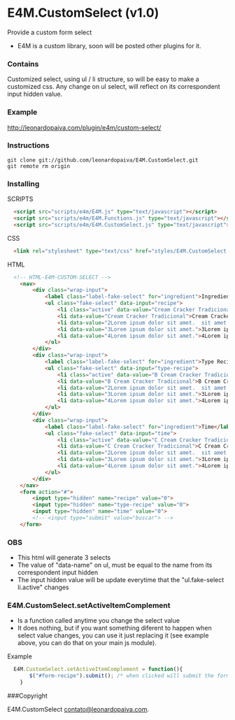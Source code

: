 E4M.CustomSelect (v1.0)
=========

Provide a custom form select 
- E4M is a custom library, soon will be posted other plugins for it.

### Contains
Customized select, using ul / li structure, so will be easy to make a customized css. Any change on ul select, will reflect on its correspondent input hidden value.

### Example
http://leonardopaiva.com/plugin/e4m/custom-select/


### Instructions
```
git clone git://github.com/leonardopaiva/E4M.CustomSelect.git
git remote rm origin
```
### Installing

SCRIPTS
```html
  <script src="scripts/e4m/E4M.js" type="text/javascript"></script>
  <script src="scripts/e4m/E4M.Functions.js" type="text/javascript"></script>
  <script src="scripts/e4m/E4M.CustomSelect.js" type="text/javascript"></script>
```
CSS
```html
  <link rel="stylesheet" type="text/css" href="styles/E4M.CustomSelect.css">
```
HTML
```html
  <!-- HTML-E4M-CUSTOM-SELECT -->
	<nav>
		<div class="wrap-input">
			<label class="label-fake-select" for="ingredient">Ingredient</label>
			<ul class="fake-select" data-input="recipe">
				<li class="active" data-value="Cream Cracker Tradicional">Cream Cracker Tradicional Tradicional</li>
				<li data-value="Cream Cracker Tradicional">Cream Cracker Tradicional</li>
				<li data-value="2Lorem ipsum dolor sit amet.  sit amet.  sit amet.">2Lorem ipsum dolor sit amet.  sit amet.  sit amet.</li>
				<li data-value="3Lorem ipsum dolor sit amet.">3Lorem ipsum dolor sit amet.</li>
				<li data-value="4Lorem ipsum dolor sit amet.">4Lorem ipsum dolor sit amet.</li>
			</ul>
		</div>
		<div class="wrap-input">
			<label class="label-fake-select" for="ingredient">Type Recipe</label>
			<ul class="fake-select" data-input="type-recipe">
				<li class="active" data-value="B Cream Cracker Tradicional">B Cream Cracker Tradicional Tradicional</li>
				<li data-value="B Cream Cracker Tradicional">B Cream Cracker Tradicional</li>
				<li data-value="2Lorem ipsum dolor sit amet.  sit amet.  sit amet.">2Lorem ipsum dolor sit amet.  sit amet.  sit amet.</li>
				<li data-value="3Lorem ipsum dolor sit amet.">3Lorem ipsum dolor sit amet.</li>
				<li data-value="4Lorem ipsum dolor sit amet.">4Lorem ipsum dolor sit amet.</li>
			</ul>
		</div>
		<div class="wrap-input">
			<label class="label-fake-select" for="ingredient">Time</label>
			<ul class="fake-select" data-input="time">
				<li class="active" data-value="C Cream Cracker Tradicional">C Cream Cracker Tradicional Tradicional</li>
				<li data-value="C Cream Cracker Tradicional">C Cream Cracker Tradicional</li>
				<li data-value="2Lorem ipsum dolor sit amet.  sit amet.  sit amet.">2Lorem ipsum dolor sit amet.  sit amet.  sit amet.</li>
				<li data-value="3Lorem ipsum dolor sit amet.">3Lorem ipsum dolor sit amet.</li>
				<li data-value="4Lorem ipsum dolor sit amet.">4Lorem ipsum dolor sit amet.</li>
			</ul>
		</div>
	</nav>
	<form action="#">
		<input type="hidden" name="recipe" value="0">
		<input type="hidden" name="type-recipe" value="0">
		<input type="hidden" name="time" value="0">
		<!-- <input type="submit" value="buscar"> -->
	</form>
```
### OBS
- This html will generate 3 selects
- The value of "data-name" on ul, must be equal to the name from its correspondent input hidden
- The input hidden value will be update everytime that the "ul.fake-select li.active" changes


### E4M.CustomSelect.setActiveItemComplement
- Is a function called anytime you change the select value
- It does nothing, but if you want something diferent to happen when select value changes, you can use it just replacing it (see example above, you can do that on your main js module).

Example
```js
  E4M.CustomSelect.setActiveItemComplement = function(){      
	   $("#form-recipe").submit(); /* when clicked will submit the form #form-recipe */
	}
```

###Copyright

E4M.CustomSelect contato@leonardopaiva.com.
